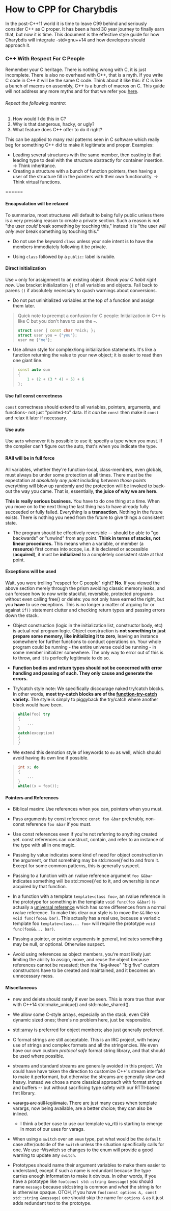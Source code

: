 # How to CPP for Charybdis


In the post-C++11 world it is time to leave C99 behind and seriously consider
C++ as C proper. It has been a hard 30 year journey to finally earn that, but
now it is time. This document is the effective style guide for how Charybdis
will integrate -std=gnu++14 and how developers should approach it.


### C++ With Respect For C People


Remember your C heritage. There is nothing wrong with C, it is just incomplete.
There is also no overhead with C++, that is a myth. If you write C code in C++
it will be the same C code. Think about it like this: if C is like a bunch of
macros on assembly, C++ is a bunch of macros on C. This guide will not address
any more myths and for that we refer you [here](https://isocpp.org/blog/2014/12/myths-3).

###### Repeat the following mantra:
1. How would I do this in C?
2. Why is that dangerous, hacky, or ugly?
3. What feature does C++ offer to do it right?

This can be applied to many real patterns seen in C software which really beg
for something C++ did to make it legitimate and proper. Examples:
* Leading several structures with the same member, then casting to that leading
type to deal with the structure abstractly for container insertion. -> Think
inheritance.
* Creating a structure with a bunch of function pointers, then having a user
of the structure fill in the pointers with their own functionality. -> Think
virtual functions.


======


#### Encapsulation will be relaxed


To summarize, most structures will default to being fully public unless there
is a very pressing reason to create a private section. Such a reason is not
"the user *could* break something by touching this," instead it is "the user
*will only ever* break something by touching this."

* Do not use the keyword `class` unless your sole intent is to have the members
immediately following it be private.

* Using `class` followed by a `public:` label is nubile.


#### Direct initialization


Use `=` only for assignment to an existing object. *Break your C habit right now.*
Use bracket initialization `{}` of all variables and objects. Fall back to parens `()`
if absolutely necessary to quash warnings about conversions.

* Do not put uninitialized variables at the top of a function and assign them later.

> Quick note to preempt a confusion for C people:
> Initialization in C++ is like C but you don't have to use the `=`.
>
> ```C++
> struct user { const char *nick; };
> struct user you = {"you"};
> user me {"me"};
> ```
>

* Use allman style for complex/long initialization statements. It's like a function
  returning the value to your new object; it is easier to read then one giant line.

> ```C++
> const auto sum
> {
>     1 + (2 + (3 * 4) + 5) + 6
> };
> ```


#### Use full const correctness


`const` correctness should extend to all variables, pointers, arguments, and
functions- not just "pointed-to" data. If it *can* be `const` then make it
`const` and relax it later if necessary.


#### Use auto


Use `auto` whenever it is possible to use it; specify a type when you must.
If the compiler can't figure out the auto, that's when you indicate the type.


#### RAII will be in full force


All variables, whether they're function-local, class-members, even globals,
must always be under some protection at all times. There must be the
expectation at *absolutely any point* including *between those points*
everything will blow up randomly and the protection will be invoked to back-out
the way you came. That is, essentially, **the juice of why we are here.**

**This is really serious business.** You have to do one thing at a time. When you
move on to the next thing the last thing has to have already fully succeeded
or fully failed. Everything is a **transaction**. Nothing in the future exists.
There is nothing you need from the future to give things a consistent state.

* The program should be effectively reversible -- should be able to "go backwards"
or "unwind" from any point. **Think in terms of stacks, not linear procedures.**
This means when a variable, or member (a **resource**) first comes into scope,
i.e. it is declared or accessible (**acquired**), it must be **initialized**
to a completely consistent state at that point.


#### Exceptions will be used


Wait, you were trolling "respect for C people" right? **No.** If you viewed
the above section merely through the prism avoiding classic memory leaks, and
can foresee how to now write stackful, reversible, protected programs without
even calling free() or delete: you not only have earned the right, but you
**have** to use exceptions. This is no longer a matter of arguing for or
against `if()` statement clutter and checking return types and passing errors
down the stack.

* Object construction (logic in the initialization list, constructor body, etc)
is actual real program logic. Object construction is **not something to just
prepare some memory, like initializing it to zero**, leaving an instance
somewhere for further functions to conduct operations on. Your whole program
could be running - the entire universe could be running - in some member
initializer somewhere. The only way to error out of this is to throw, and it
is perfectly legitimate to do so.

* **Function bodies and return types should not be concerned with error
handling and passing of such. They only cause and generate the errors.**

* Try/catch style note: We specifically discourage naked try/catch blocks.
In other words, **most try-catch blocks are of the
[function-try-catch](http://en.cppreference.com/w/cpp/language/function-try-block)
variety.** The style is simply to piggyback the try/catch where another block
would have been.

> ```C++
> while(foo) try
> {
>     ...
> }
> catch(exception)
> {
> }
> ```

* We extend this demotion style of keywords to `do` as well, which should
  avoid having its own line if possible.

> ```C++
> int x; do
> {
>     ...
> }
> while((x = foo());
> ```



#### Pointers and References


* Biblical maxim: Use references when you can, pointers when you must.

* Pass arguments by const reference `const foo &bar` preferably, non-const
reference `foo &bar` if you must.

* Use const references even if you're not referring to anything created yet.
const references can construct, contain, and refer to an instance of the type
with all in one magic.

* Passing by value indicates some kind of need for object construction in
the argument, or that something may be std::move()'ed to and from it. Except
for some common patterns, this is generally suspect.

* Passing to a function with an rvalue reference argument `foo &&bar` indicates
something will be std::move()'ed to it, and ownership is now acquired by that
function.

* In a function with a template `template<class foo>`, an rvalue reference in
the prototype for something in the template `void func(foo &&bar)` is actually
a [universal reference](https://isocpp.org/blog/2012/11/universal-references-in-c11-scott-meyers)
which has some differences from a normal rvalue reference. To make this clear
our style is to move the `&&` like so `void func(foo&& bar)`. This actually has
a real use, because a variadic template foo
`template<class... foo>` will require the prototype `void func(foo&&... bar)`.

* Passing a pointer, or pointer arguments in general, indicates something may
be null, or optional. Otherwise suspect.

* Avoid using references as object members, you're most likely just limiting
the ability to assign, move, and reuse the object because references cannot be
reseated; then the "~~big three~~" "big five" custom constructors have to be
created and maintained, and it becomes an unnecessary mess.


#### Miscellaneous


* new and delete should rarely if ever be seen. This is more true than ever with
C++14 std::make_unique() and std::make_shared().

* We allow some C-style arrays, especially on the stack, even C99 dynamic sized ones;
there's no problem here, just be responsible.

* std::array is preferred for object members; also just generally preferred.

* C format strings are still acceptable. This is an IRC project, with heavy
use of strings and complex formats and all the stringencies. We even have
our own custom *protocol safe* format string library, and that should be used
where possible.

* streams and standard streams are generally avoided in this project. We could have
have taken the direction to customize C++'s stream interface to make it
performant, but otherwise the streams are generally slow and heavy. Instead we
chose a more classical approach with format strings and buffers -- but without
sacrificing type safety with our RTTI-based fmt library.

* ~~varargs are still legitimate.~~ There are just many cases when template
varargs, now being available, are a better choice; they can also be inlined.

	* I think a better case to use our template va_rtti is starting to emerge in
	most of our uses for varags.

* When using a `switch` over an `enum` type, put what would be the `default` case after/outside
of the `switch` unless the situation specifically calls for one. We use -Wswitch so changes to
the enum will provide a good warning to update any `switch`.

* Prototypes should name their argument variables to make them easier to understand, except if
such a name is redundant because the type carries enough information to make it obvious. In
other words, if you have a prototype like `foo(const std::string &message)` you should name
`message` because std::string is common and *what* the string is for is otherwise opaque.
OTOH, if you have `foo(const options &, const std::string &message)` one should skip the name
for `options &` as it just adds redundant text to the prototype.


